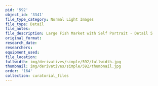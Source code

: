 ```yaml
---
pid: '592'
object_id: '3341'
file_type_category: Normal Light Images
file_type: Detail
file_notes:
file_description: Large Fish Market with Self Portrait - Detail 5
original_format:
research_date:
researchers:
equipment_used:
file_location:
fullwidth: img/derivatives/simple/592/fullwidth.jpg
thumbnail: img/derivatives/simple/592/thumbnail.jpg
order: '164'
collection: curatorial_files
---
```

